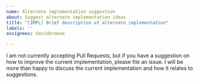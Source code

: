 ```yaml
---
name: Alternate implementation suggestion
about: Suggest alternate implementation ideas
title: "[IMPL] Brief description of alternate implementation"
labels: ''
assignees: davidbrowne

---
```


I am not currently accepting Pull Requests, but if you have a suggestion on how to improve the current implementation, please file an issue. I will be more than happy to discuss the current implementation and how it relates to suggestions.
